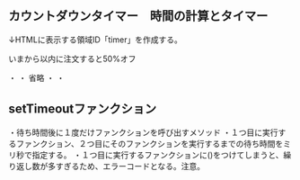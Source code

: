 ## カウントダウンタイマー　時間の計算とタイマー

  <section>
  ↓HTMLに表示する領域ID「timer」を作成する。
<p>いまから<span id="timer"></span>以内に注文すると50%オフ</p>
            </section>
             ・
             ・
             省略
             ・
             ・
    <script>
'use strict';
↓パラメータとして未来時間が設定されたDateオブジェクトを受け取りパラメータdueに代入
function countdown(due) {
    ↓別のDeteオブジェクトを初期化し、定数nowに代入。現在日時を示す。
    const now = new Date();
　　↓パラメータdueのミリ秒から定数nowのミリ秒を引いて定数restに代入
    const rest = due.getTime() - now.getTime();
    ↓定数restに保存されたミリ秒を計算し、秒、分、時、日を算出する。
    const sec = Math.floor(rest / 1000) % 60;
    const min = Math.floor(rest / 1000 / 60) % 60;
    const hours = Math.floor(rest / 1000 / 60 / 60) % 24;
    const days = Math.floor(rest / 1000 / 60 / 60 / 24);
    ↓算出されたそれぞれの定数を配列し、定数countに代入。
    const count = [days, hours, min, sec];

　　↓呼び出し元にリターンする。
    return count;
}
変数goalに現在時間を代入
let goal = new Date();
↓時、分、秒を未来の時間に設定
goal.setHours(23);
goal.setMinutes(59);
goal.setSeconds(59);

//↓コンソールにcountdown(goal)を出力
//console.log(countdown(goal));
↓countdownファンクションを呼び出し残り時間を計算。テンプ文字列を整形。HTMLに出力。
function recalc() {
↓countdownファンクションが計算した残り時間の配列を、定数counterに代入する。
const counter = countdown(goal);
↓定数counterに保存されたデータをもとにテンプ文字列を作成。定数timeに代入。
const time = `${counter[1]}時間${counter[2]}分${counter[3]}秒`;
↓<span id="timer"></span>のテキストコンテンツとして出力。
document.getElementById('timer').textContent = time;
↓１秒後、recalcファンクションを実行。refreshファンクションを呼び出し１秒後繰り返し。
refresh();
}

function refresh() {
    ↓メソッド名(ファンクション、待ち時間)　待ち時間後に1度だけファンクションを実行。
    setTimeout(recalc, 1000);
}
↓recalcファンクションにリターンする。
recalc();
    </script>

## setTimeoutファンクション
・待ち時間後に１度だけファンクションを呼び出すメソッド
・１つ目に実行するファンクション、２つ目にそのファンクションを実行するまでの待ち時間をミリ秒で指定する。
・１つ目に実行するファンクションに()をつけてしまうと、繰り返し数が多すぎるため、エラーコードとなる。注意。